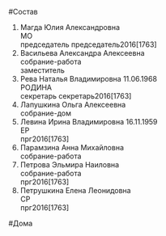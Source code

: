 #Состав  
1. Магда Юлия Александровна  
    МО  
    председатель председатель2016[1763]  
2. Васильева Александра Алексеевна  
    собрание-работа  
    заместитель  
3. Рева Наталья Владимировна 11.06.1968  
    РОДИНА  
    секретарь секретарь2016[1763]  
4. Лапушкина Ольга Алексеевна  
    собрание-дом  
5. Левина Ирина Владимировна 16.11.1959  
    ЕР  
    прг2016[1763]  
6. Парамзина Анна Михайловна  
    собрание-работа  
7. Петрова Эльмира Наиловна  
    собрание-работа  
    прг2016[1763]  
8. Петрушкина Елена Леонидовна  
    СР  
    прг2016[1763]  
  
#Дома  
